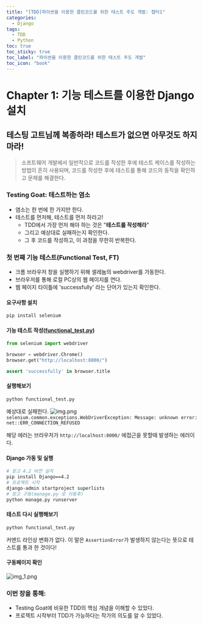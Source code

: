 ```yaml
---
title: "[TDD]파이썬을 이용한 클린코드를 위한 테스트 주도 개발: 챕터1"
categories:
  - Django
tags:
  - TDD
  - Python
toc: true
toc_sticky: true
toc_label: "파이썬을 이용한 클린코드를 위한 테스트 주도 개발"
toc_icon: "book"
---
```


# Chapter 1: 기능 테스트를 이용한 Django 설치
## 테스팅 고트님께 복종하라! 테스트가 없으면 아무것도 하지마라!
> 소프트웨어 개발에서 일반적으로 코드를 작성한 후에 테스트 케이스를 작성하는 방법이 흔히 사용되며, 코드를 작성한 후에 테스트를 통해 코드의 동작을 확인하고 문제를 해결한다.

### Testing Goat: 테스트하는 염소
- 염소는 한 번에 한 가지만 한다.
- 테스트를 먼저해, 테스트를 먼저 하라고!
  - TDD에서 가장 먼저 해야 하는 것은 "**테스트를 작성해라**"
  - 그리고 예상대로 실패하는지 확인한다.
  - 그 후 코드를 작성하고, 이 과정을 무한히 반복한다.

### 첫 번째 기능 테스트(Functional Test, FT)
- 크롬 브라우저 창을 실행하기 위해 셀레늄의 webdriver를 가동한다.
- 브라우저를 통해 로컬 PC상의 웹 페이지를 연다.
- 웹 페이지 타이틀에 'successfully' 라는 단어가 있는지 확인한다.

#### 요구사항 설치
```sh
pip install selenium
```
#### 기능 테스트 작성([functional_test.py](./functional_test.py))
```py
from selenium import webdriver

browser = webdriver.Chrome()
browser.get("http://localhost:8000/")

assert 'successfully' in browser.title
```
#### 실행해보기
```shell
python functional_test.py
```
예상대로 실패한다.
![img.png](img.png)
`selenium.common.exceptions.WebDriverException: Message: unknown error: net::ERR_CONNECTION_REFUSED`

해당 에러는 브라우저가 `http://localhost:8000/` 에접근을 못할때 발생하는 에러이다.

#### Django 가동 및 실행

```sh
# 장고 4.2 버전 설치
pip install Django==4.2
# 프로젝트 시작 
django-admin startproject superlists
# 장고 구동(manage.py 로 이동후)
python manage.py runserver
```
#### 테스트 다시 실행해보기
```shell
python functional_test.py
```
커맨드 라인상 변화가 없다. 이 말은 `AssertionError`가 발생하지 않는다는 뜻으로 테스트를 통과 한 것이다!

#### 구동페이지 확인
![img_1.png](img_1.png)

### 이번 장을 통해:
- Testing Goat에 비유한 TDD의 핵심 개념을 이해할 수 있었다.
- 프로젝트 시작부터 TDD가 가능하다는 작가의 의도를 알 수 있었다.
